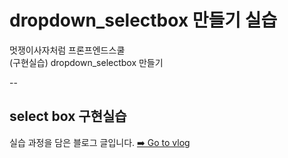# dropdown_selectbox 만들기 실습

멋쟁이사자처럼 프론프엔드스쿨 <br>
(구현실습) dropdown_selectbox 만들기 

--
## select box 구현실습
실습 과정을 담은 블로그 글입니다. 
<a href="https://velog.io/@ewaterbin/CSS-.-%EC%85%80%EB%A0%89%ED%8A%B8-%EB%B0%95%EC%8A%A4%EB%A5%BC-%EA%B5%AC%ED%98%84%ED%95%98%EB%A9%B0-%EB%B4%89%EC%B0%A9%ED%95%9C-%EB%82%9C%EA%B4%80%EB%93%A4">➡️ Go to vlog</a>

